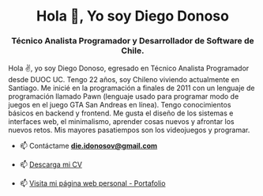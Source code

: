 <h1 align="center">Hola 👋, Yo soy Diego Donoso</h1>
<h3 align="center">Técnico Analista Programador y Desarrollador de Software de Chile.</h3>
<p>Hola ✌, yo soy Diego Donoso, egresado en Técnico Analista Programador desde DUOC UC. Tengo 22 años, soy Chileno viviendo actualmente en Santiago. Me inicié en la programación a finales de 2011 con un lenguaje de programación llamado Pawn (lenguaje usado para programar modo de juegos en el juego GTA San Andreas en línea). Tengo conocimientos básicos en backend y frontend. Me gusta el diseño de los sistemas e interfaces web, el minimalismo, aprender cosas nuevos y afrontar los nuevos retos. Mis mayores pasatiempos son los videojuegos y programar.</p>

- 📫 Contáctame **die.idonosov@gmail.com**

- 📫 <a href = "https://drive.google.com/file/d/1C_ICXqve1N4gizazhwN9YELneNOCT3KO/view?usp=sharing">Descarga mi CV</a>

- 📫 <a href = "https://dev-diegov.github.io/portafolio/">Visita mi página web personal - Portafolio</a>
